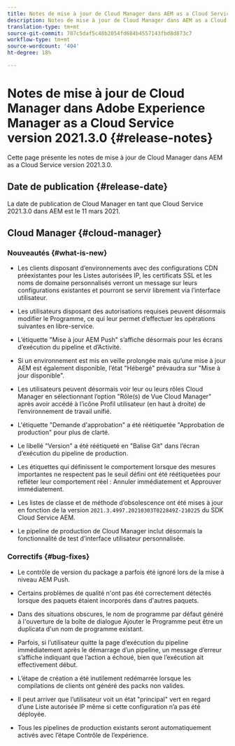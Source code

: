 ```yaml
---
title: Notes de mise à jour de Cloud Manager dans AEM as a Cloud Service version 2021.3.0
description: Notes de mise à jour de Cloud Manager dans AEM as a Cloud Service version 2021.3.0
translation-type: tm+mt
source-git-commit: 707c5daf5c48b2054fd684b4557143fbd8d873c7
workflow-type: tm+mt
source-wordcount: '404'
ht-degree: 18%

---
```



# Notes de mise à jour de Cloud Manager dans Adobe Experience Manager as a Cloud Service version 2021.3.0 {#release-notes}

Cette page présente les notes de mise à jour de Cloud Manager dans AEM as a Cloud Service version 2021.3.0.

## Date de publication {#release-date}

La date de publication de Cloud Manager en tant que Cloud Service 2021.3.0 dans AEM est le 11 mars 2021.

## Cloud Manager {#cloud-manager}

### Nouveautés {#what-is-new}

* Les clients disposant d’environnements avec des configurations CDN préexistantes pour les Listes autorisées IP, les certificats SSL et les noms de domaine personnalisés verront un message sur leurs configurations existantes et pourront se servir librement via l’interface utilisateur.

* Les utilisateurs disposant des autorisations requises peuvent désormais modifier le Programme, ce qui leur permet d’effectuer les opérations suivantes en libre-service.

* L’étiquette &quot;Mise à jour AEM Push&quot; s’affiche désormais pour les écrans d’exécution du pipeline et d’Activité.

* Si un environnement est mis en veille prolongée mais qu’une mise à jour AEM est également disponible, l’état &quot;Hébergé&quot; prévaudra sur &quot;Mise à jour disponible&quot;.

* Les utilisateurs peuvent désormais voir leur ou leurs rôles Cloud Manager en sélectionnant l’option &quot;Rôle(s) de Vue Cloud Manager&quot; après avoir accédé à l’icône Profil utilisateur (en haut à droite) de l’environnement de travail unifié.

* L&#39;étiquette &quot;Demande d&#39;approbation&quot; a été réétiquetée &quot;Approbation de production&quot; pour plus de clarté.

* Le libellé &quot;Version&quot; a été réétiqueté en &quot;Balise Git&quot; dans l’écran d’exécution du pipeline de production.

* Les étiquettes qui définissent le comportement lorsque des mesures importantes ne respectent pas le seuil défini ont été réétiquetées pour refléter leur comportement réel : Annuler immédiatement et Approuver immédiatement.

* Les listes de classe et de méthode d’obsolescence ont été mises à jour en fonction de la version `2021.3.4997.20210303T022849Z-210225` du SDK Cloud Service AEM.

* Le pipeline de production de Cloud Manager inclut désormais la fonctionnalité de test d’interface utilisateur personnalisée.

### Correctifs {#bug-fixes}

* Le contrôle de version du package a parfois été ignoré lors de la mise à niveau AEM Push.

* Certains problèmes de qualité n&#39;ont pas été correctement détectés lorsque des paquets étaient incorporés dans d&#39;autres paquets.

* Dans des situations obscures, le nom de programme par défaut généré à l&#39;ouverture de la boîte de dialogue Ajouter le Programme peut être un duplicata d&#39;un nom de programme existant.

* Parfois, si l’utilisateur quitte la page d’exécution du pipeline immédiatement après le démarrage d’un pipeline, un message d’erreur s’affiche indiquant que l’action a échoué, bien que l’exécution ait effectivement début.

* L’étape de création a été inutilement redémarrée lorsque les compilations de clients ont généré des packs non valides.

* Il peut arriver que l’utilisateur voit un état &quot;principal&quot; vert en regard d’une Liste autorisée IP même si cette configuration n’a pas été déployée.

* Tous les pipelines de production existants seront automatiquement activés avec l’étape Contrôle de l’expérience.